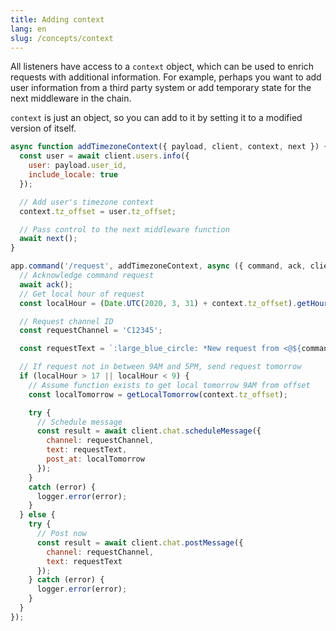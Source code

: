 ```yaml
---
title: Adding context
lang: en
slug: /concepts/context
---
```



All listeners have access to a `context` object, which can be used to enrich requests with additional information. For example, perhaps you want to add user information from a third party system or add temporary state for the next middleware in the chain.

`context` is just an object, so you can add to it by setting it to a modified version of itself.


```javascript
async function addTimezoneContext({ payload, client, context, next }) {
  const user = await client.users.info({
    user: payload.user_id,
    include_locale: true
  });

  // Add user's timezone context
  context.tz_offset = user.tz_offset;

  // Pass control to the next middleware function
  await next();
}

app.command('/request', addTimezoneContext, async ({ command, ack, client, context, logger }) => {
  // Acknowledge command request
  await ack();
  // Get local hour of request
  const localHour = (Date.UTC(2020, 3, 31) + context.tz_offset).getHours();

  // Request channel ID
  const requestChannel = 'C12345';

  const requestText = `:large_blue_circle: *New request from <@${command.user_id}>*: ${command.text}`;

  // If request not in between 9AM and 5PM, send request tomorrow
  if (localHour > 17 || localHour < 9) {
    // Assume function exists to get local tomorrow 9AM from offset
    const localTomorrow = getLocalTomorrow(context.tz_offset);

    try {
      // Schedule message
      const result = await client.chat.scheduleMessage({
        channel: requestChannel,
        text: requestText,
        post_at: localTomorrow
      });
    }
    catch (error) {
      logger.error(error);
    }
  } else {
    try {
      // Post now
      const result = await client.chat.postMessage({
        channel: requestChannel,
        text: requestText
      });
    } catch (error) {
      logger.error(error);
    }
  }
});
```
